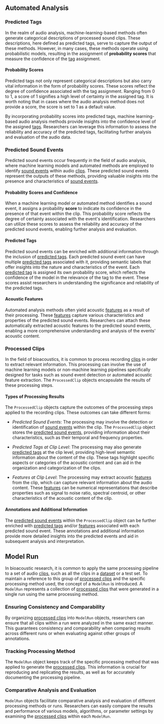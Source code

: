 ## Automated Analysis

### Predicted Tags

In the realm of audio analysis, machine-learning-based methods often generate
categorical descriptions of processed sound clips. These descriptions, here
defined as predicted tags, serve to capture the output of these methods.
However, in many cases, these methods operate using probabilistic models,
resulting in the assignment of **probability scores** that measure the
confidence of the [tag](#tags) assignment.

#### Probability Scores

Predicted tags not only represent categorical descriptions but also carry vital
information in the form of probability scores. These scores reflect the degree
of confidence associated with the tag assignment. Ranging from 0 to 1, a score
of 1 signifies a high level of certainty in the assigned tag. It is worth noting
that in cases where the audio analysis method does not provide a score, the
score is set to 1 as a default value.

By incorporating probability scores into predicted tags, machine learning-based
audio analysis methods provide insights into the confidence level of the
assigned [tags](#tags). Researchers can leverage this information to assess the
reliability and accuracy of the predicted tags, facilitating further analysis
and evaluation of the audio data.

### Predicted Sound Events

Predicted sound events occur frequently in the field of audio analysis, where
machine learning models and automated methods are employed to identify
[sound events](#sound_events_1) within audio [clips](#clips). These predicted
sound events represent the outputs of these methods, providing valuable insights
into the presence and characteristics of [sound events](#sound_events_1).

#### Probability Scores and Confidence

When a machine learning model or automated method identifies a sound event, it
assigns a probability **score** to indicate its confidence in the presence of
that event within the clip. This probability score reflects the degree of
certainty associated with the event's identification. Researchers can utilize
these scores to assess the reliability and accuracy of the predicted sound
events, enabling further analysis and evaluation.

#### Predicted Tags

Predicted sound events can be enriched with additional information through the
inclusion of [predicted tags](#predicted_tags). Each predicted sound event can
have multiple [predicted tags](#predicted_tags) associated with it, providing
semantic labels that offer insights into the nature and characteristics of the
event. Each [predicted tag](#predicted_tags) is assigned its own probability
score, which reflects the confidence of the model in the relevance of the tag to
the event. These scores assist researchers in understanding the significance and
reliability of the predicted tags.

#### Acoustic Features

Automated analysis methods often yield acoustic [features](#features) as a
result of their processing. These [features](#features) capture various
characteristics and properties of the predicted sound events. Researchers can
attach these automatically extracted acoustic features to the predicted sound
events, enabling a more comprehensive understanding and analysis of the events'
acoustic content.

### Processed Clips

In the field of bioacoustics, it is common to process recording [clips](#clips)
in order to extract relevant information. This processing can involve the use of
machine learning models or non-machine learning pipelines specifically designed
for tasks such as sound event detection or automated acoustic feature
extraction. The `ProcessedClip` objects encapsulate the results of these
processing steps.

#### Types of Processing Results

The `ProcessedClip` objects capture the outcomes of the processing steps applied
to the recording clips. These outcomes can take different forms:

- _Predicted Sound Events_: The processing may involve the detection or
  identification of [sound events](#sound_events_1) within the clip. The
  `ProcessedClip` object stores the
  [predicted sound events](#predicted_sound_events), providing information about
  their characteristics, such as their temporal and frequency properties.

- _Predicted Tags at Clip Level_: The processing may also generate
  [predicted tags](#predicted_tags) at the clip level, providing high-level
  semantic information about the content of the clip. These tags highlight
  specific aspects or categories of the acoustic content and can aid in the
  organization and categorization of the clips.

- _Features at Clip Level_: The processing may extract acoustic
  [features](#features) from the clip, which can capture relevant information
  about the audio content. These [features](#features) can be numerical
  representations that describe properties such as signal to noise ratio,
  spectral centroid, or other characteristics of the acoustic content of the
  clip.

#### Annotations and Additional Information

The [predicted sound events](#predicted_sound_events) within the `ProcessedClip`
object can be further enriched with [predicted tags](#predicted_tags) and/or
[features](#features) associated with each predicted sound event. These
annotations and additional information provide more detailed insights into the
predicted events and aid in subsequent analysis and interpretation.

## Model Run

In bioacoustic research, it is common to apply the same processing pipeline to a
set of audio [clips](#clips), such as all the clips in a [dataset](#datasets) or
a test set. To maintain a reference to this group of
[processed clips](#processed_clips) and the specific processing method used, the
concept of a `ModelRun` is introduced. A `ModelRun` represents a collection of
[processed clips](#processed_clips) that were generated in a single run using
the same processing method.

### Ensuring Consistency and Comparability

By organizing [processed clips](#processed_clips) into `ModelRun` objects,
researchers can ensure that all clips within a run were analyzed in the same
exact manner. This guarantees consistency and comparability when comparing
results across different runs or when evaluating against other groups of
annotations.

### Tracking Processing Method

The `ModelRun` object keeps track of the specific processing method that was
applied to generate the [processed clips](#processed_clips). This information is
crucial for reproducing and replicating the results, as well as for accurately
documenting the processing pipeline.

### Comparative Analysis and Evaluation

`ModelRun` objects facilitate comparative analysis and evaluation of different
processing methods or runs. Researchers can easily compare the results and
performance of various models, algorithms, or parameter settings by examining
the [processed clips](#processed_clips) within each `ModelRun`.
